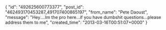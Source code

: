  {
   "id": "492625600773377",
   "post_id": "462493170453287_491707400865197",
   "from_name": "Pete Daoust",
   "message": "Hey....Im the pro here...if you have dumbshit questions...please address them to me",
   "created_time": "2013-03-16T00:51:07+0000"
 }
